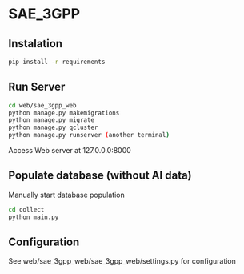 # SAE_3GPP

## Instalation 
```bash
pip install -r requirements
```
## Run Server
```bash
cd web/sae_3gpp_web
python manage.py makemigrations
python manage.py migrate
python manage.py qcluster 
python manage.py runserver (another terminal)

```
Access Web server at 127.0.0.0:8000

## Populate database (without AI data)
Manually start database population 
```bash
cd collect
python main.py
```

## Configuration
See web/sae_3gpp_web/sae_3gpp_web/settings.py for configuration